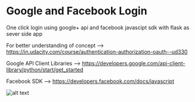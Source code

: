 # Google and Facebook Login

One click login using google+ api and facebook javascipt sdk with flask as sever side app

For better understanding of concept --> https://in.udacity.com/course/authentication-authorization-oauth--ud330

Google API Client Libraries  --> https://developers.google.com/api-client-library/python/start/get_started

Facebook SDK --> https://developers.facebook.com/docs/javascript



![alt text](https://raw.githubusercontent.com/VamshikShetty/google-facebook-login/master/login.png)
